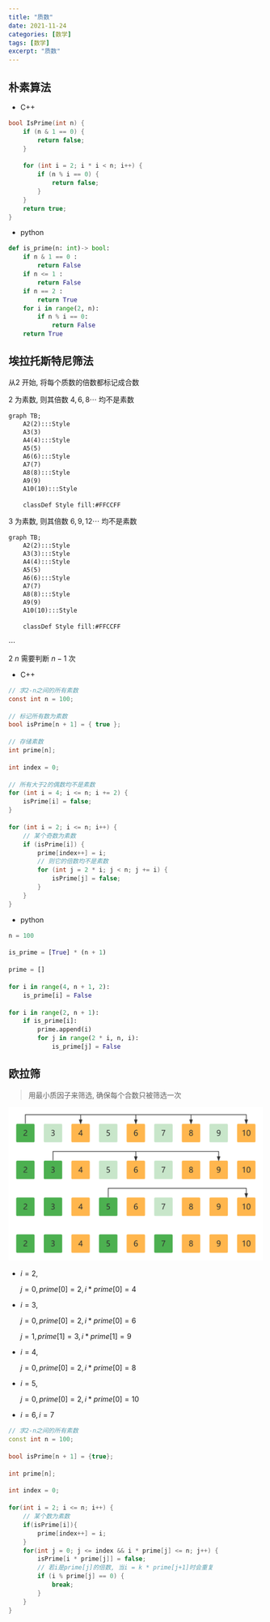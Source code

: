 ```yaml
---
title: "质数"
date: 2021-11-24
categories: [数学]
tags: [数学]
excerpt: "质数"
---
```


## 朴素算法

- C++
  
```c++
bool IsPrime(int n) {
    if (n & 1 == 0) {
        return false;
    }

    for (int i = 2; i * i < n; i++) {
        if (n % i == 0) {
            return false;
        }
    }
    return true;
}
```

- python

```py
def is_prime(n: int)-> bool:
    if n & 1 == 0 :
        return False
    if n <= 1 :
        return False
    if n == 2 :
        return True
    for i in range(2, n):
        if n % i == 0:
            return False
    return True
```

## 埃拉托斯特尼筛法

从$2$ 开始, 将每个质数的倍数都标记成合数

$2$ 为素数, 则其倍数 $4, 6, 8 \cdots$ 均不是素数

```mermaid
graph TB;
    A2(2):::Style
    A3(3)
    A4(4):::Style
    A5(5)
    A6(6):::Style
    A7(7)
    A8(8):::Style
    A9(9)
    A10(10):::Style

    classDef Style fill:#FFCCFF
```

$3$ 为素数, 则其倍数 $6, 9, 12 \cdots$ 均不是素数

```mermaid
graph TB;
    A2(2):::Style
    A3(3):::Style
    A4(4):::Style
    A5(5)
    A6(6):::Style
    A7(7)
    A8(8):::Style
    A9(9)
    A10(10):::Style
    
    classDef Style fill:#FFCCFF
```

$\cdots$

$2~n$ 需要判断 $n-1$ 次

- C++

```c
// 求2-n之间的所有素数
const int n = 100;

// 标记所有数为素数
bool isPrime[n + 1] = { true };

// 存储素数
int prime[n];

int index = 0;

// 所有大于2的偶数均不是素数
for (int i = 4; i <= n; i += 2) {
    isPrime[i] = false;
}

for (int i = 2; i <= n; i++) {
    // 某个奇数为素数
    if (isPrime[i]) {
        prime[index++] = i;
        // 则它的倍数均不是素数
        for (int j = 2 * i; j < n; j += i) {
            isPrime[j] = false;
        }
    }
}
```

- python

```py
n = 100

is_prime = [True] * (n + 1)

prime = []

for i in range(4, n + 1, 2):
    is_prime[i] = False

for i in range(2, n + 1):
    if is_prime[i]:
        prime.append(i)
        for j in range(2 * i, n, i):
            is_prime[j] = False
```

## 欧拉筛

> 用最小质因子来筛选, 确保每个合数只被筛选一次

![](/assets/image/20220404_003400.jpg)

- $i = 2$,

    $j = 0, prime[0] = 2, i * prime[0] = 4$

- $i = 3$, 

    $j = 0, prime[0] = 2, i * prime[0] = 6$

    $j = 1, prime[1] = 3, i * prime[1] = 9$

- $i = 4$, 

    $j = 0, prime[0] = 2, i * prime[0] = 8$

- $i = 5$, 

    $j = 0, prime[0] = 2, i * prime[0] = 10$

- $i = 6, i = 7$

```c++
// 求2-n之间的所有素数
const int n = 100;

bool isPrime[n + 1] = {true};

int prime[n];

int index = 0;

for(int i = 2; i <= n; i++) {
    // 某个数为素数
    if(isPrime[i]){
        prime[index++] = i;
    }
    for(int j = 0; j <= index && i * prime[j] <= n; j++) {
        isPrime[i * prime[j]] = false;
        // 若i是prime[j]的倍数, 当i = k * prime[j+1]时会重复
        if (i % prime[j] == 0) {
            break;
        }
    }
}
```
